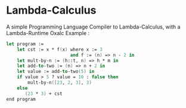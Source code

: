 # Lambda-Calculus
A simple Programming Language Compiler to Lambda-Calculus, with a Lambda-Runtime 
Oxalc Example : 
```fsharp
let program := 
    let cst := x * f(x) where x := 3
                        and f := (n) => n - 2 in
    let mult-by-n := (h::t, n) => h * m in
    let add-to-two := (n) => n + 2 in 
    let value := add-to-two(5) in 
    if value > 5 ? value = 10 : false then    
        mult-by-n([23, 2, 3], 3)
    else    
       (23 * 3) + cst
end program 
```
